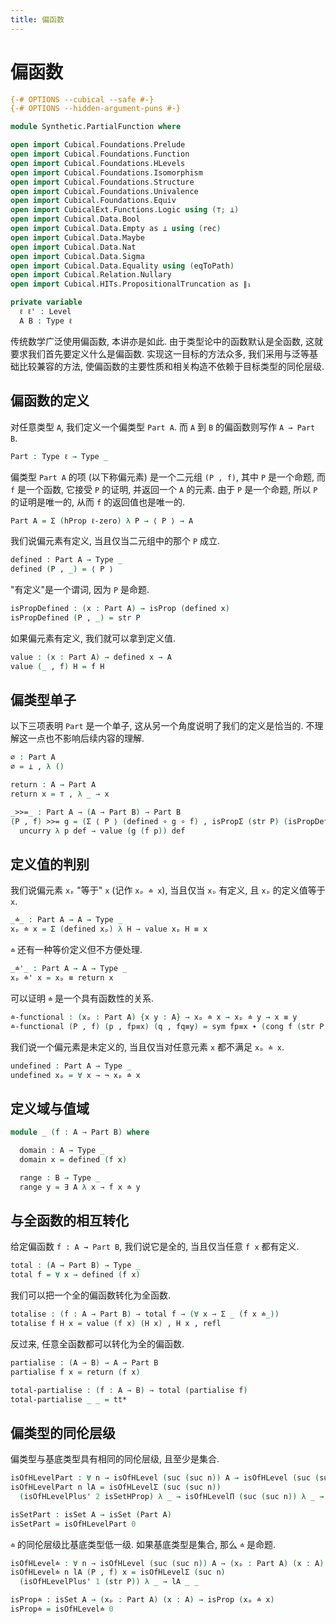 ```yaml
---
title: 偏函数
---
```


# 偏函数

```agda
{-# OPTIONS --cubical --safe #-}
{-# OPTIONS --hidden-argument-puns #-}

module Synthetic.PartialFunction where

open import Cubical.Foundations.Prelude
open import Cubical.Foundations.Function
open import Cubical.Foundations.HLevels
open import Cubical.Foundations.Isomorphism
open import Cubical.Foundations.Structure
open import Cubical.Foundations.Univalence
open import Cubical.Foundations.Equiv
open import CubicalExt.Functions.Logic using (⊤; ⊥)
open import Cubical.Data.Bool
open import Cubical.Data.Empty as ⊥ using (rec)
open import Cubical.Data.Maybe
open import Cubical.Data.Nat
open import Cubical.Data.Sigma
open import Cubical.Data.Equality using (eqToPath)
open import Cubical.Relation.Nullary
open import Cubical.HITs.PropositionalTruncation as ∥₁

private variable
  ℓ ℓ' : Level
  A B : Type ℓ
```

传统数学广泛使用偏函数, 本讲亦是如此. 由于类型论中的函数默认是全函数, 这就要求我们首先要定义什么是偏函数. 实现这一目标的方法众多, 我们采用与泛等基础比较兼容的方法, 使偏函数的主要性质和相关构造不依赖于目标类型的同伦层级.

## 偏函数的定义

对任意类型 `A`, 我们定义一个偏类型 `Part A`. 而 `A` 到 `B` 的偏函数则写作 `A → Part B`.

```agda
Part : Type ℓ → Type _
```

偏类型 `Part A` 的项 (以下称偏元素) 是一个二元组 `(P , f)`, 其中 `P` 是一个命题, 而 `f` 是一个函数, 它接受 `P` 的证明, 并返回一个 `A` 的元素. 由于 `P` 是一个命题, 所以 `P` 的证明是唯一的, 从而 `f` 的返回值也是唯一的.

```agda
Part A = Σ (hProp ℓ-zero) λ P → ⟨ P ⟩ → A
```

我们说偏元素有定义, 当且仅当二元组中的那个 `P` 成立.

```agda
defined : Part A → Type _
defined (P , _) = ⟨ P ⟩
```

"有定义"是一个谓词, 因为 `P` 是命题.

```agda
isPropDefined : (x : Part A) → isProp (defined x)
isPropDefined (P , _) = str P
```

如果偏元素有定义, 我们就可以拿到定义值.

```agda
value : (x : Part A) → defined x → A
value (_ , f) H = f H
```

## 偏类型单子

以下三项表明 `Part` 是一个单子, 这从另一个角度说明了我们的定义是恰当的. 不理解这一点也不影响后续内容的理解.

```agda
∅ : Part A
∅ = ⊥ , λ ()

return : A → Part A
return x = ⊤ , λ _ → x

_>>=_ : Part A → (A → Part B) → Part B
(P , f) >>= g = (Σ ⟨ P ⟩ (defined ∘ g ∘ f) , isPropΣ (str P) (isPropDefined ∘ g ∘ f)) ,
  uncurry λ p def → value (g (f p)) def
```

## 定义值的判别

我们说偏元素 `xₚ` "等于" `x` (记作 `xₚ ≐ x`), 当且仅当 `xₚ` 有定义, 且 `xₚ` 的定义值等于 `x`.

```agda
_≐_ : Part A → A → Type _
xₚ ≐ x = Σ (defined xₚ) λ H → value xₚ H ≡ x
```

`≐` 还有一种等价定义但不方便处理.

```agda
_≐'_ : Part A → A → Type _
xₚ ≐' x = xₚ ≡ return x
```

可以证明 `≐` 是一个具有函数性的关系.

```agda
≐-functional : (xₚ : Part A) {x y : A} → xₚ ≐ x → xₚ ≐ y → x ≡ y
≐-functional (P , f) (p , fp≡x) (q , fq≡y) = sym fp≡x ∙ (cong f (str P p q)) ∙ fq≡y
```

我们说一个偏元素是未定义的, 当且仅当对任意元素 `x` 都不满足 `xₚ ≐ x`.

```agda
undefined : Part A → Type _
undefined xₚ = ∀ x → ¬ xₚ ≐ x
```

## 定义域与值域

```agda
module _ (f : A → Part B) where

  domain : A → Type _
  domain x = defined (f x)

  range : B → Type _
  range y = ∃ A λ x → f x ≐ y
```

## 与全函数的相互转化

给定偏函数 `f : A → Part B`, 我们说它是全的, 当且仅当任意 `f x` 都有定义.

```agda
total : (A → Part B) → Type _
total f = ∀ x → defined (f x)
```

我们可以把一个全的偏函数转化为全函数.

```agda
totalise : (f : A → Part B) → total f → (∀ x → Σ _ (f x ≐_))
totalise f H x = value (f x) (H x) , H x , refl
```

反过来, 任意全函数都可以转化为全的偏函数.

```agda
partialise : (A → B) → A → Part B
partialise f x = return (f x)

total-partialise : (f : A → B) → total (partialise f)
total-partialise _ _ = tt*
```

## 偏类型的同伦层级

偏类型与基底类型具有相同的同伦层级, 且至少是集合.

```agda
isOfHLevelPart : ∀ n → isOfHLevel (suc (suc n)) A → isOfHLevel (suc (suc n)) (Part A)
isOfHLevelPart n lA = isOfHLevelΣ (suc (suc n))
  (isOfHLevelPlus' 2 isSetHProp) λ _ → isOfHLevelΠ (suc (suc n)) λ _ → lA

isSetPart : isSet A → isSet (Part A)
isSetPart = isOfHLevelPart 0
```

`≐` 的同伦层级比基底类型低一级. 如果基底类型是集合, 那么 `≐` 是命题.

```agda
isOfHLevel≐ : ∀ n → isOfHLevel (suc (suc n)) A → (xₚ : Part A) (x : A) → isOfHLevel (suc n) (xₚ ≐ x)
isOfHLevel≐ n lA (P , f) x = isOfHLevelΣ (suc n)
  (isOfHLevelPlus' 1 (str P)) λ _ → lA _ _

isProp≐ : isSet A → (xₚ : Part A) (x : A) → isProp (xₚ ≐ x)
isProp≐ = isOfHLevel≐ 0
```
